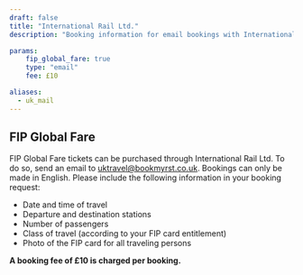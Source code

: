 ```yaml
---
draft: false
title: "International Rail Ltd."
description: "Booking information for email bookings with International Rail Ltd."

params:
    fip_global_fare: true
    type: "email"
    fee: £10

aliases:
  - uk_mail
---
```


## FIP Global Fare

FIP Global Fare tickets can be purchased through International Rail Ltd. To do so, send an email to [uktravel@bookmyrst.co.uk](mailto:uktravel@bookmyrst.co.uk). Bookings can only be made in English. Please include the following information in your booking request:

- Date and time of travel
- Departure and destination stations
- Number of passengers
- Class of travel (according to your FIP card entitlement)
- Photo of the FIP card for all traveling persons

**A booking fee of £10 is charged per booking.**
